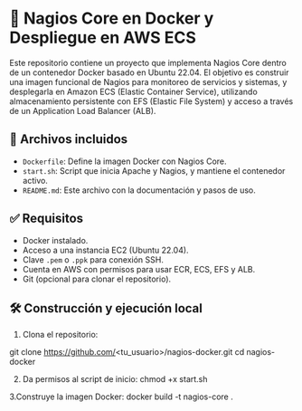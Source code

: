# 🐳 Nagios Core en Docker y Despliegue en AWS ECS

Este repositorio contiene un proyecto que implementa Nagios Core dentro de un contenedor Docker basado en Ubuntu 22.04. El objetivo es construir una imagen funcional de Nagios para monitoreo de servicios y sistemas, y desplegarla en Amazon ECS (Elastic Container Service), utilizando almacenamiento persistente con EFS (Elastic File System) y acceso a través de un Application Load Balancer (ALB).

## 📁 Archivos incluidos

- `Dockerfile`: Define la imagen Docker con Nagios Core.
- `start.sh`: Script que inicia Apache y Nagios, y mantiene el contenedor activo.
- `README.md`: Este archivo con la documentación y pasos de uso.

## ✅ Requisitos

- Docker instalado.
- Acceso a una instancia EC2 (Ubuntu 22.04).
- Clave `.pem` o `.ppk` para conexión SSH.
- Cuenta en AWS con permisos para usar ECR, ECS, EFS y ALB.
- Git (opcional para clonar el repositorio).

## 🛠️ Construcción y ejecución local

1. Clona el repositorio:

git clone https://github.com/<tu_usuario>/nagios-docker.git
cd nagios-docker

2. Da permisos al script de inicio:
chmod +x start.sh

3.Construye la imagen Docker:
docker build -t nagios-core .
